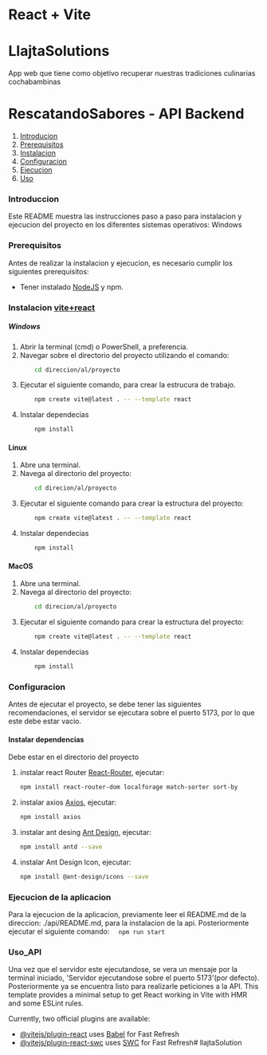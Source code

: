 # React + Vite

# LlajtaSolutions
App web que tiene como objetivo recuperar nuestras tradiciones culinarias cochabambinas


# RescatandoSabores - API Backend
1. [Introducion](#Introduccion)
2. [Prerequisitos](#Prerequisitos_API)
3. [Instalacion](#Instalacion_API)
4. [Configuracion](#Configuracion_API)
5. [Ejecucion](#ejecucion-de-la-aplicacion)
6. [Uso](#Uso_Backend)

### Introduccion
Este README muestra las instrucciones paso a paso para instalacion y ejecucion del proyecto en los diferentes sistemas operativos: Windows

### Prerequisitos
Antes de realizar la instalacion y ejecucion, es necesario cumplir los siguientes prerequisitos: 
- Tener instalado [NodeJS](https://nodejs.org/en) y npm.

### Instalacion [vite+react](https://vitejs.dev/guide/)
##### Windows 
1. Abrir la terminal (cmd) o PowerShell, a preferencia. 
2. Navegar sobre el directorio del proyecto utilizando el comando: 
    ```bash
        cd direccion/al/proyecto
    ```
3. Ejecutar el siguiente comando, para crear la estrucura de trabajo. 
    ```bash
        npm create vite@latest . -- --template react
    ```
4. Instalar dependecias 
    ```bash
        npm install
    ```

#### Linux
1. Abre una terminal. 
2. Navega al directorio del proyecto: 
    ```bash 
        cd direcion/al/proyecto
    ```
3. Ejecutar el siguiente comando para crear la estructura del proyecto: 
    ```bash 
        npm create vite@latest . -- --template react
    ```
4. Instalar dependecias 
    ```bash
        npm install
    ```

#### MacOS
1. Abre una terminal. 
2. Navega al directorio del proyecto: 
    ```bash 
        cd direcion/al/proyecto
    ```
3. Ejecutar el siguiente comando para crear la estructura del proyecto: 
    ```bash 
        npm create vite@latest . -- --template react
    ```
4. Instalar dependecias 
    ```bash
        npm install
    ```
### Configuracion
Antes de ejecutar el proyecto, se debe tener las siguientes recomendaciones, el servidor se ejecutara sobre el puerto 5173, por lo que este debe estar vacio. 
#### Instalar dependencias
Debe estar en el directorio del proyecto
1. instalar react Router [React-Router](https://reactrouter.com/en/main/start/tutorial), ejecutar:
    ```bash
    npm install react-router-dom localforage match-sorter sort-by
    ```
1. instalar axios [Axios](https://axios-http.com/docs/intro), ejecutar:
    ```bash
    npm install axios
    ```
1. instalar ant desing [Ant Design](https://ant.design/docs/react/introduce), ejecutar:
    ```bash
    npm install antd --save
    ```
1. instalar Ant Design Icon, ejecutar:
    ```bash
    npm install @ant-design/icons --save
    ```
### Ejecucion de la aplicacion
Para la ejecucion de la aplicacion, previamente leer el README.md de la direccion: ./api/README.md, para la instalacion de la api. Posteriormente ejecutar el siguiente comando: 
    ```  
    npm run start
    ```
### Uso_API
Una vez que el servidor este ejecutandose, se vera un mensaje por la terminal iniciado, 'Servidor ejecutandose sobre el puerto 5173'(por defecto). Posteriormente ya se encuentra listo para realizarle peticiones a la API. 
This template provides a minimal setup to get React working in Vite with HMR and some ESLint rules.

Currently, two official plugins are available:

- [@vitejs/plugin-react](https://github.com/vitejs/vite-plugin-react/blob/main/packages/plugin-react/README.md) uses [Babel](https://babeljs.io/) for Fast Refresh
- [@vitejs/plugin-react-swc](https://github.com/vitejs/vite-plugin-react-swc) uses [SWC](https://swc.rs/) for Fast Refresh# llajtaSolution
